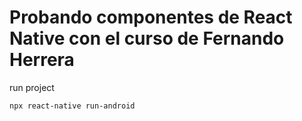 # Probando componentes de React Native con el curso de Fernando Herrera

run project

```
npx react-native run-android
```
